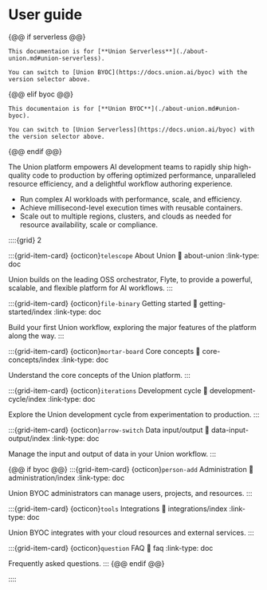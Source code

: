 # User guide

{@@ if serverless @@}

```{admonition} Union Serverless
This documentaion is for [**Union Serverless**](./about-union.md#union-serverless).

You can switch to [Union BYOC](https://docs.union.ai/byoc) with the version selector above.
```

{@@ elif byoc @@}

```{admonition} Union BYOC
This documentaion is for [**Union BYOC**](./about-union.md#union-byoc).

You can switch to [Union Serverless](https://docs.union.ai/byoc) with the version selector above.
```

{@@ endif @@}

The Union platform empowers AI development teams to rapidly ship high-quality code to production by offering optimized performance, unparalleled resource efficiency, and a delightful workflow authoring experience.

* Run complex AI workloads with performance, scale, and efficiency.
* Achieve millisecond-level execution times with reusable containers.
* Scale out to multiple regions, clusters, and clouds as needed for resource availability, scale or compliance.


::::{grid} 2

:::{grid-item-card} {octicon}`telescope` About Union
:link: about-union
:link-type: doc

Union builds on the leading OSS orchestrator, Flyte, to provide a powerful, scalable, and flexible platform for AI workflows.
:::

:::{grid-item-card} {octicon}`file-binary` Getting started
:link: getting-started/index
:link-type: doc

Build your first Union workflow, exploring the major features of the platform along the way.
:::

:::{grid-item-card} {octicon}`mortar-board` Core concepts
:link: core-concepts/index
:link-type: doc

Understand the core concepts of the Union platform.
:::

:::{grid-item-card} {octicon}`iterations` Development cycle
:link: development-cycle/index
:link-type: doc

Explore the Union development cycle from experimentation to production.
:::

:::{grid-item-card} {octicon}`arrow-switch` Data input/output
:link: data-input-output/index
:link-type: doc

Manage the input and output of data in your Union workflow.
:::

{@@ if byoc @@}
:::{grid-item-card} {octicon}`person-add` Administration
:link: administration/index
:link-type: doc

Union BYOC administrators can manage users, projects, and resources.
:::

:::{grid-item-card} {octicon}`tools` Integrations
:link: integrations/index
:link-type: doc

Union BYOC integrates with your cloud resources and external services.
:::

:::{grid-item-card} {octicon}`question` FAQ
:link: faq
:link-type: doc

Frequently asked questions.
:::
{@@ endif @@}

::::
